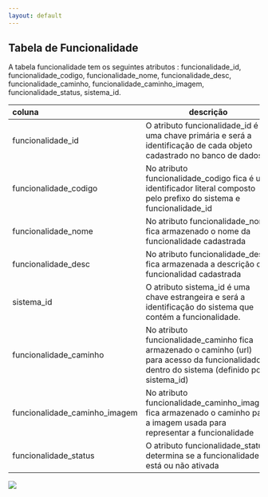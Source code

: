 ```yaml
---
layout: default
---
```


## Tabela de Funcionalidade
A tabela funcionalidade tem os seguintes atributos : funcionalidade_id, funcionalidade_codigo, funcionalidade_nome, funcionalidade_desc, funcionalidade_caminho, funcionalidade_caminho_imagem, funcionalidade_status, sistema_id.

|   coluna    | descrição           | tipo de dado |
|:------------|---------------------|--------------|
| funcionalidade_id  | O atributo funcionalidade_id é uma chave primária e será a identificação de cada objeto cadastrado no banco de dados.  | int(11) |
| funcionalidade_codigo | No atributo funcionalidade_codigo fica é um identificador literal composto pelo prefixo do sistema e funcionalidade_id | varchar(20) |
| funcionalidade_nome | No atributo funcionalidade_nome fica armazenado o nome da funcionalidade cadastrada | varchar(100) |
| funcionalidade_desc | No atributo funcionalidade_desc fica armazenada a descrição da funcionalidad cadastrada | varchar(200) |
| sistema_id  | O atributo sistema_id é uma chave estrangeira e será a identificação do sistema que contém a funcionalidade.  | int(11) |
| funcionalidade_caminho | No atributo funcionalidade_caminho fica armazenado o caminho (url) para acesso da funcionalidado dentro do sistema (definido por sistema_id) | varchar(100) |
| funcionalidade_caminho_imagem | No atributo funcionalidade_caminho_imagem fica armazenado o caminho para a imagem usada para representar a funcionalidade | varchar(100) |
| funcionalidade_status  | O atributo funcionalidade_status determina se a funcionalidade está ou não ativada  | int(11) |


![](http://www.cdn.ueg.br/source/mobilidade_nacional_211/noticias/31283/uea.png)
